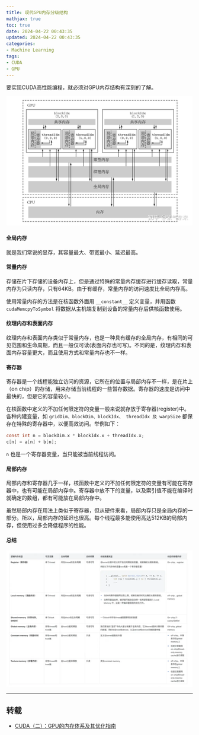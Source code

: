 ```yaml
---
title: 现代GPU内存分级结构
mathjax: true
toc: true
date: 2024-04-22 00:43:35
updated: 2024-04-22 00:43:35
categories:
- Machine Learning
tags:
- CUDA
- GPU
---
```

要实现CUDA高性能编程，就必须对GPU内存结构有深刻的了解。

<!--more-->

![GPU](https://raw.githubusercontent.com/TransformersWsz/picx-images-hosting/master/image.5tqtj239zp.png)

#### 全局内存
就是我们常说的显存，其容量最大、带宽最小、延迟最高。

#### 常量内存
存储在片下存储的设备内存上，但是通过特殊的常量内存缓存进行缓存读取，常量内存为只读内存，只有64KB。由于有缓存，常量内存的访问速度比全局内存高。

使用常量内存的方法是在核函数外面用 `__constant__` 定义变量，并用函数 `cudaMemcpyToSymbol` 将数据从主机端复制到设备的常量内存后供核函数使用。

#### 纹理内存和表面内存
纹理内存和表面内存类似于常量内存，也是一种具有缓存的全局内存，有相同的可见范围和生命周期，而且一般仅可读(表面内存也可写)。不同的是，纹理内存和表面内存容量更大，而且使用方式和常量内存也不一样。

#### 寄存器
寄存器是一个线程能独立访问的资源，它所在的位置与局部内存不一样，是在片上（on chip）的存储，用来存储当前线程的一些暂存数据。寄存器的速度是访问中最快的，但是它的容量较小。

在核函数中定义的不加任何限定符的变量一般来说就存放于寄存器(register)中。各种内建变量，如 `gridDim、blockDim、blockIdx、 threadIdx 及 warpSize` 都保存在特殊的寄存器中，以便高效访问。举例如下：

```c
const int n = blockDim.x * blockIdx.x + threadIdx.x;
c[n] = a[n] + b[n];
```

`n` 也是一个寄存器变量，当只能被当前线程访问。

#### 局部内存
局部内存和寄存器几乎一样，核函数中定义的不加任何限定符的变量有可能在寄存器中，也有可能在局部内存中。寄存器中放不下的变量，以及索引值不能在编译时就确定的数组，都有可能放在局部内存中。

虽然局部内存在用法上类似于寄存器，但从硬件来看，局部内存只是全局内存的一部分。所以，局部内存的延迟也很高。每个线程最多能使用高达512KB的局部内存，但使用过多会降低程序的性能。

#### 总结

![detail](https://raw.githubusercontent.com/TransformersWsz/picx-images-hosting/master/image.b8p2wws76.webp)

___

## 转载
- [CUDA（二）：GPU的内存体系及其优化指南](https://zhuanlan.zhihu.com/p/654027980)